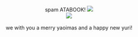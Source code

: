 <p align="center">
spam ATABOOK! 
<img src="https://wilardo.crd.co/assets/images/gallery29/167be314.gif?v=56e61566">

<br>
<img src="https://xyz.crd.co/assets/images/gallery22/086640a7.png?v=de6feabd">
<br>
<br>
we with you a merry yaoimas and a happy new yuri!








<!--
**deathdelivery/deathdelivery** is a ✨ _special_ ✨ repository because its `README.md` (this file) appears on your GitHub profile.

Here are some ideas to get you started:

- 🔭 I’m currently working on ...
- 🌱 I’m currently learning ...
- 👯 I’m looking to collaborate on ...
- 🤔 I’m looking for help with ...
- 💬 Ask me about ...
- 📫 How to reach me: ...
- 😄 Pronouns: ...
- ⚡ Fun fact: ...
-->
